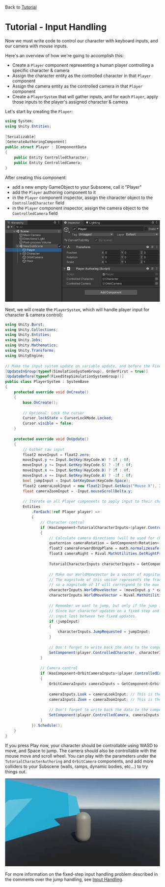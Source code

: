 Back to [Tutorial](../tutorial.md)

# Tutorial - Input Handling

Now we must write code to control our character with keyboard inputs, and our camera with mouse inputs. 

Here's an overview of how we're going to accomplish this:
* Create a `Player` component representing a human player controlling a specific character & camera
* Assign the character entity as the controlled character in that `Player` component
* Assign the camera entity as the controlled camera in that `Player` component
* Create a `PlayerSystem` that will gather inputs, and for each `Player`, apply those inputs to the player's assigned character & camera


Let's start by creating the `Player`: 

```cs
using System;
using Unity.Entities;

[Serializable]
[GenerateAuthoringComponent]
public struct Player : IComponentData
{
    public Entity ControlledCharacter;
    public Entity ControlledCamera;
}
```

After creating this component:
* add a new empty GameObject to your Subscene, call it "Player"
* add the `Player` authoring component to it
* in the `Player` component inspector, assign the character object to the `ControlledCharacter` field
* in the `Player` component inspector, assign the camera object to the `ControlledCamera` field

![](../Images/tutorial_player_setup.png)

Next, we will create the `PlayerSystem`, which will handle player input for character & camera control):

```cs
using Unity.Burst;
using Unity.Collections;
using Unity.Entities;
using Unity.Jobs;
using Unity.Mathematics;
using Unity.Transforms;
using UnityEngine;

// Make the input system update on variable update, and before the FixedStepSimulationSystemGroup (where the character updates)
[UpdateInGroup(typeof(SimulationSystemGroup), OrderFirst = true)]
[UpdateBefore(typeof(FixedStepSimulationSystemGroup))]
public class PlayerSystem : SystemBase
{
    protected override void OnCreate()
    {
        base.OnCreate();

        // Optional: Lock the cursor
        Cursor.lockState = CursorLockMode.Locked;
        Cursor.visible = false;
    }

    protected override void OnUpdate()
    {
        // Gather raw input
        float2 moveInput = float2.zero;
        moveInput.y += Input.GetKey(KeyCode.W) ? 1f : 0f;
        moveInput.y += Input.GetKey(KeyCode.S) ? -1f : 0f;
        moveInput.x += Input.GetKey(KeyCode.D) ? 1f : 0f;
        moveInput.x += Input.GetKey(KeyCode.A) ? -1f : 0f;
        bool jumpInput = Input.GetKeyDown(KeyCode.Space);
        float2 cameraLookInput = new float2(Input.GetAxis("Mouse X"), Input.GetAxis("Mouse Y"));
        float cameraZoomInput = -Input.mouseScrollDelta.y;

        // Iterate on all Player components to apply input to their character
        Entities
            .ForEach((ref Player player) =>
            {
                // Character control
                if (HasComponent<TutorialCharacterInputs>(player.ControlledCharacter))
                {
                    // Calculate camera directions (will be used for character movement directions)
                    quaternion cameraRotation = GetComponent<Rotation>(player.ControlledCamera).Value;
                    float3 cameraForwardOnUpPlane = math.normalizesafe(Rival.MathUtilities.ProjectOnPlane(Rival.MathUtilities.GetForwardFromRotation(cameraRotation), math.up()));
                    float3 cameraRight = Rival.MathUtilities.GetRightFromRotation(cameraRotation);

                    TutorialCharacterInputs characterInputs = GetComponent<TutorialCharacterInputs>(player.ControlledCharacter);

                    // Make our WorldMoveVector be a vector of magnitude 0 to 1, pointing in the direction of the desired movement (towards camera forward, in this case).
                    // The magnitude of this vector represents the fraction of maximum character speed we wish to have in this direction,
                    // so a magnitude of 1f will correspond to the max velocity, 0.5f will correspond to half of the max velocity, etc...
                    characterInputs.WorldMoveVector = (moveInput.y * cameraForwardOnUpPlane) + (moveInput.x * cameraRight);
                    characterInputs.WorldMoveVector = Rival.MathUtilities.ClampToMaxLength(characterInputs.WorldMoveVector, 1f);

                    // Remember we want to jump, but only if the jump input is true. The character update will handle resetting that value to false every frame.
                    // Since our character updates on a fixed step and our input is gathered at a variable step, this setup is necessary to prevent having your jump
                    // input lost between two fixed updates.
                    if (jumpInput)
                    {
                        characterInputs.JumpRequested = jumpInput;
                    }

                    // Don't forget to write back the data to the component
                    SetComponent(player.ControlledCharacter, characterInputs);
                }

                // Camera control
                if (HasComponent<OrbitCameraInputs>(player.ControlledCamera))
                {
                    OrbitCameraInputs cameraInputs = GetComponent<OrbitCameraInputs>(player.ControlledCamera);

                    cameraInputs.Look = cameraLookInput; // This is the camera X and Y rotation input
                    cameraInputs.Zoom = cameraZoomInput; // This is the camera zoom input

                    // Don't forget to write back the data to the component
                    SetComponent(player.ControlledCamera, cameraInputs);
                }
            }).Schedule();
    }
}
```

If you press Play now, your character should be controllable using WASD to move, and Space to jump. The camera should also be controllable with the mouse move and scroll wheel. You can play with the parameters under the `TutorialCharacterAuthoring` and `OrbitCamera` components, and add more colliders to your Subscene (walls, ramps, dynamic bodies, etc...) to try things out.

![](../Images/tutorial_input_final.gif)

For more information on the fixed-step input handling problem described in the comments over the jump handling, see [Input Handling](../How_To/input-handling.md).